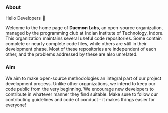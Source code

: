 ### About
Hello Developers :wave: 

Welcome to the home page of **Daemon Labs**, an open-source organization, managed by the programming club at Indian Institute of Technology, Indore. 
This organization maintains several useful code repositories. Some contain complete or nearly complete code files, while others are still in their development phase.
Most of these repositories are independent of each other, and the problems addressed by these are also unrelated.
### Aim
We aim to make open-source methodologies an integral part of our project development process. Unlike other organizations, we intend to keep our code public from the very beginning.
We encourage new developers to contribute in whatever manner they find suitable. Make sure to follow our contributing guidelines and code of conduct - it makes things easier for everyone!
